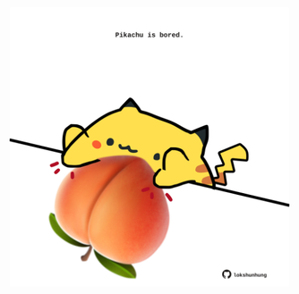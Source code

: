 <!-- built at 16/04/2024, 12:00:47 UTC -->
<p align="center">
  <img width="500" height="500" src="./ReadmeImage.svg">
</p>
